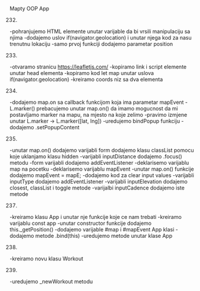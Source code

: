 Mapty OOP App


232. 
-pohranjujemo HTML elemente unutar varijable da bi vrsili manipulaciju sa njima
-dodajemo uslov if(navigator.geolocation) i unutar njega kod za nasu trenutnu lokaciju
-samo prvoj funkciji dodajemo parametar position

233. 
-otvaramo stranicu https://leafletjs.com/
-kopiramo link i script elemente unutar head elementa
-kopiramo kod let map unutar uslova if(navigator.geolocation)
-kreiramo coords niz sa dva elementa


234. 
-dodajemo map.on sa callback funkcijom koja ima parametar mapEvent
-L.marker() prebacujemo unutar map.on() da imamo mogucnost da mi postavljamo marker na mapu, na mjesto na koje zelimo
-pravimo izmjene unutar L.marker -> L.marker([lat, lng])
-uredujemo bindPopup funkciju
-dodajemo .setPopupContent


235. 
-unutar map.on() dodajemo varijabli form dodajemo klasu classList pomocu koje uklanjamo klasu hidden
-varijabli inputDistance dodajemo .focus() metodu
-form varijabli dodajemo addEventListener
-deklarisemo varijablu map na pocetku
-deklarisemo varijablu mapEvent
-unutar map.on() funkcije dodajemo mapEvent = mapE;
-dodajemo kod za clear input values
-varijabli inputType dodajemo addEventListener
-varijabli inputElevation dodajemo closest, classList i toggle metode
-varijalbi inputCadence dodajemo iste metode


237. 
-kreiramo klasu App i unutar nje funkcije koje ce nam trebati
-kreiramo varijablu const app
-unutar constructor funkcije dodajemo this._getPosition()
-dodajemo varijable #map i #mapEvent App klasi
-dodajemo metode .bind(this)
-uredujemo metode unutar klase App


238. 
-kreiramo novu klasu Workout


239. 
-uredujemo _newWorkout metodu 


